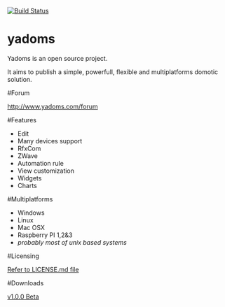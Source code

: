 [![Build Status](https://travis-ci.org/Yadoms/yadoms.svg?branch=master)](https://travis-ci.org/Yadoms/yadoms)

# yadoms
Yadoms is an open source project. 

It aims to publish a simple, powerfull, flexible and multiplatforms domotic solution.

#Forum

http://www.yadoms.com/forum


#Features
* Edit
* Many devices support
* RfxCom
* ZWave
* Automation rule
* View customization
* Widgets
* Charts

#Multiplatforms
* Windows
* Linux
* Mac OSX
* Raspberry PI 1,2&3
* *probably most of unix based systems*

#Licensing

[Refer to LICENSE.md file](LICENSE.md)

#Downloads

[v1.0.0 Beta](https://github.com/Yadoms/yadoms/releases/tag/1_0_0_beta)

